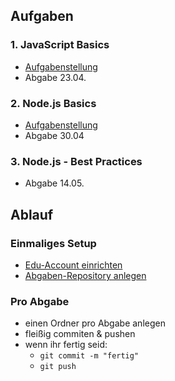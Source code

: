 ## Aufgaben

### 1. JavaScript Basics

- [Aufgabenstellung](https://github.com/hsa-nodejs-workshop/aufgaben/tree/master/javascript-wtf)
- Abgabe 23.04.

### 2. Node.js Basics

- [Aufgabenstellung](https://github.com/hsa-nodejs-workshop/aufgaben/tree/master/nodejs-basics)
- Abgabe 30.04

### 3. Node.js - Best Practices

- Abgabe 14.05.

## Ablauf 

### Einmaliges Setup

- [Edu-Account einrichten](https://github.com/hsa-nodejs-workshop/aufgaben/issues/1) 
- [Abgaben-Repository anlegen](https://github.com/hsa-nodejs-workshop/aufgaben/issues/2)

### Pro Abgabe 

- einen Ordner pro Abgabe anlegen
- fleißig commiten & pushen
- wenn ihr fertig seid: 
  - `git commit -m "fertig"` 
  - `git push`



